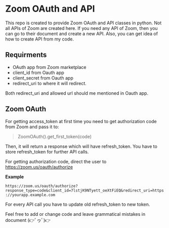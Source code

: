 # Zoom OAuth and API
This repo is created to provide Zoom OAuth and API classes in python.
Not all APIs of Zoom are created here. If you need any API of Zoom, then you can go to their document and create a new API. Also, you can get idea of how to create API from my code.

## Requirments
- OAuth app from Zoom marketplace
- client_id from Oauth app
- client_secret from Oauth app
- redirect_uri to where it will redirect.

Both redirect_uri and allowed url should me mentioned in Oauth app.

## Zoom OAuth
For getting access_token at first time you need to get authorization code from Zoom and pass it to:

> ZoomOAuth().get_first_token(code)

Then, it will return a response which will have refresh_token. You have to store refresh_token for further API calls.

For getting authorization code, direct the user to https://zoom.us/oauth/authorize

**Example**

```https://zoom.us/oauth/authorize?response_type=code&client_id=7lstjK9NTyett_oeXtFiEQ&redirect_uri=https://yourapp.example.com```

For every API call you have to update old refresh_token to new token.

Feel free to add or change code and leave grammatical mistakes in document (👉ﾟヮﾟ)👉
